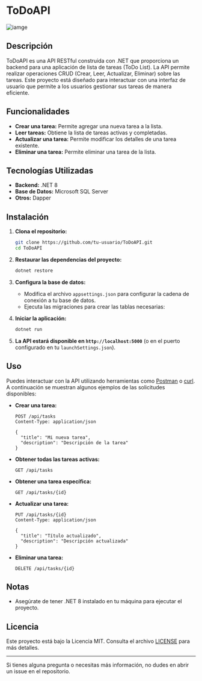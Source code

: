 # ToDoAPI

![iamge](https://github.com/user-attachments/assets/13b94e06-f8c7-4739-ac48-0be6db3acffc)

## Descripción

ToDoAPI es una API RESTful construida con .NET que proporciona un backend para una aplicación de lista de tareas (ToDo List). La API permite realizar operaciones CRUD (Crear, Leer, Actualizar, Eliminar) sobre las tareas. Este proyecto está diseñado para interactuar con una interfaz de usuario que permite a los usuarios gestionar sus tareas de manera eficiente.

## Funcionalidades

- **Crear una tarea:** Permite agregar una nueva tarea a la lista.
- **Leer tareas:** Obtiene la lista de tareas activas y completadas.
- **Actualizar una tarea:** Permite modificar los detalles de una tarea existente.
- **Eliminar una tarea:** Permite eliminar una tarea de la lista.

## Tecnologías Utilizadas

- **Backend:** .NET 8
- **Base de Datos:** Microsoft SQL Server
- **Otros:** Dapper

## Instalación

1. **Clona el repositorio:**

    ```bash
    git clone https://github.com/tu-usuario/ToDoAPI.git
    cd ToDoAPI
    ```

2. **Restaurar las dependencias del proyecto:**

    ```bash
    dotnet restore
    ```

3. **Configura la base de datos:**
   - Modifica el archivo `appsettings.json` para configurar la cadena de conexión a tu base de datos.
   - Ejecuta las migraciones para crear las tablas necesarias:


4. **Iniciar la aplicación:**

    ```bash
    dotnet run
    ```

5. **La API estará disponible en `http://localhost:5000`** (o en el puerto configurado en tu `launchSettings.json`).

## Uso

Puedes interactuar con la API utilizando herramientas como [Postman](https://www.postman.com/) o [curl](https://curl.se/). A continuación se muestran algunos ejemplos de las solicitudes disponibles:

- **Crear una tarea:**

    ```http
    POST /api/tasks
    Content-Type: application/json

    {
      "title": "Mi nueva tarea",
      "description": "Descripción de la tarea"
    }
    ```

- **Obtener todas las tareas activas:**

    ```http
    GET /api/tasks
    ```

- **Obtener una tarea específica:**

    ```http
    GET /api/tasks/{id}
    ```

- **Actualizar una tarea:**

    ```http
    PUT /api/tasks/{id}
    Content-Type: application/json

    {
      "title": "Título actualizado",
      "description": "Descripción actualizada"
    }
    ```

- **Eliminar una tarea:**

    ```http
    DELETE /api/tasks/{id}
    ```

## Notas

- Asegúrate de tener .NET 8 instalado en tu máquina para ejecutar el proyecto.

## Licencia

Este proyecto está bajo la Licencia MIT. Consulta el archivo [LICENSE](LICENSE) para más detalles.

---

Si tienes alguna pregunta o necesitas más información, no dudes en abrir un issue en el repositorio.
